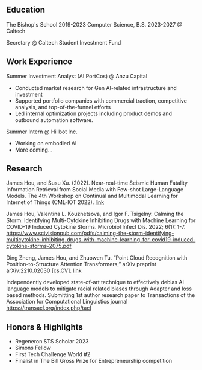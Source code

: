 ## Education
The Bishop's School 2019-2023
Computer Science, B.S. 2023-2027 @ Caltech

Secretary @ Caltech Student Investment Fund

## Work Experience
Summer Investment Analyst (AI PortCos) @ Anzu Capital
- Conducted market research for Gen AI-related infrastructure and investment
- Supported portfolio companies with commercial traction, competitive analysis, and top-of-the-funnel efforts
- Led internal optimization projects including product demos and outbound automation software.

Summer Intern @ Hillbot Inc.
- Working on embodied AI
- More coming...

## Research
James Hou, and Susu Xu. (2022). Near-real-time Seismic Human Fatality Information Retrieval from Social Media with Few-shot Large-Language Models. The 4th Workshop on Continual and Multimodal Learning for Internet of Things (CML-IOT 2022). [link](https://dl.acm.org/doi/abs/10.1145/3560905.3568431)

James Hou, Valentina L. Kouznetsova, and Igor F. Tsigelny. Calming the Storm: Identifying Multi-Cytokine Inhibiting Drugs with Machine Learning for COVID-19 Induced Cytokine Storms. Microbiol Infect Dis. 2022; 6(1): 1-7. https://www.scivisionpub.com/pdfs/calming-the-storm-identifying-multicytokine-inhibiting-drugs-with-machine-learning-for-covid19-induced-cytokine-storms-2075.pdf

Ding Zheng, James Hou, and Zhuowen Tu. “Point Cloud Recognition with Position-to-Structure Attention Transformers,” arXiv preprint arXiv:2210.02030 [cs.CV]. [link](https://arxiv.org/abs/2210.02030.)

Independently developed state-of-art technique to effectively debias AI language models to mitigate racial related biases through Adapter and loss based methods. Submitting 1st author research paper to Transactions of the Association for Computational Linguistics journal https://transacl.org/index.php/tacl


## Honors & Highlights
- Regeneron STS Scholar 2023
- Simons Fellow
- First Tech Challenge World #2
- Finalist in The Bill Gross Prize for Entrepreneurship competition
